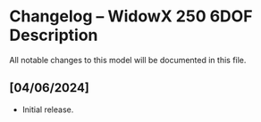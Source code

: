 # Changelog – WidowX 250 6DOF Description

All notable changes to this model will be documented in this file.

## [04/06/2024]
- Initial release.